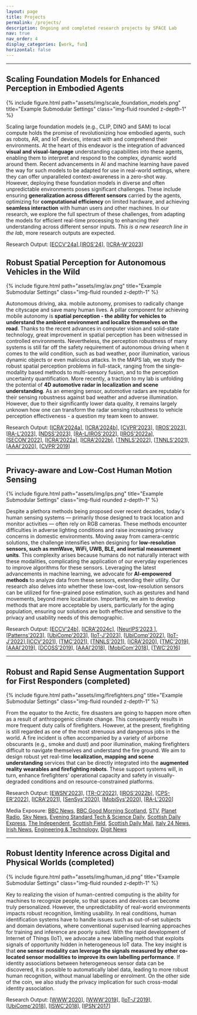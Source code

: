 ```yaml
---
layout: page
title: Projects
permalink: /projects/
description: Ongoing and completed research projects by SPACE Lab
nav: true
nav_order: 4
display_categories: [work, fun]
horizontal: false
---
```


---
## **Scaling Foundation Models for Enhanced Perception in Embodied Agents**

<div class="row justify-content-sm-center">
    <div class="col-sm mt-3 mt-md-0">
        {% include figure.html path="assets/img/scale_foundation_models.png" title="Example Submodular Settings" class="img-fluid rounded z-depth-1" %}
    </div>
</div>

Scaling large foundation models (e.g., CLIP, DINO and SAM) to local compute holds the promise of revolutionizing how embodied agents, such as robots, AR, and IoT devices, interact with and comprehend their environments. At the heart of this endeavor is the integration of advanced **visual and visual-language** understanding capabilities into these agents, enabling them to interpret and respond to the complex, dynamic world around them. Recent advancements in AI and machine learning have paved the way for such models to be adapted for use in real-world settings, where they can offer unparalleled context-awareness in a zero-shot way. However, deploying these foundation models in diverse and often unpredictable environments poses significant challenges. These include ensuring **generalization across different sensors** carried by the agents, optimizing for **computational efficiency** on limited hardware, and achieving **seamless interaction** with human users and other machines. In our research, we explore the full spectrum of these challenges, from adapting the models for efficient real-time processing to enhancing their understanding across different sensor inputs. *This is a new research line in the lab*, more research outputs are expected. 

Research Output: [<a href="https://arxiv.org/abs/2403.04908">ECCV'24a</a>],[<a href="https://tsagkas.github.io/click2grasp/">IROS'24</a>], [<a href="https://tsagkas.github.io/vl-fields/">ICRA-W'2023</a>]

## **Robust Spatial Perception for Autonomous Vehicles in the Wild**

<div class="row justify-content-sm-center">
    <div class="col-sm mt-3 mt-md-0">
        {% include figure.html path="assets/img/av.png" title="Example Submodular Settings" class="img-fluid rounded z-depth-1" %}
    </div>
</div>

Autonomous driving, aka. mobile autonomy, promises to radically change the cityscape and save many human lives. A pillar component for achieving mobile autonomy is **spatial perception - the ability for vehicles to understand the ambient environment and localize themselves on the road**. Thanks to the recent advances in computer vision and solid-state technology, great improvement in spatial perception has been witnessed in controlled environments. Nevertheless, the perception robustness of many systems is still far off the safety requirement of autonomous driving when it comes to the wild condition, such as bad weather, poor illumination, various dynamic objects or even malicious attacks. In the MAPS lab, we study the robust spatial perception problems in full-stack, ranging from the single-modality based methods to multi-sensory fusion, and to the perception uncertainty quantification. More recently, a traction to my lab is unfolding the potential of **4D automotive radar in localization and scene understanding**. As an emerging sensor, automotive radars are reputable for their sensing robustness against bad weather and adverse illumination. However, due to their significantly lower data quality, it remains largely unknown how one can transform the radar sensing robustness to vehicle perception effectiveness - a question my team keen to answer. 

Research Output: [<a href="https://arxiv.org/abs/2309.09737">ICRA'2024a</a>], [<a href="https://arxiv.org/abs/2309.17336">ICRA'2024b</a>], [<a href="https://toytiny.github.io/publication/23-cmflow-cvpr/index.html">CVPR'2023</a>], [<a href="https://arxiv.org/abs/2112.02469">IROS'2023</a>], [<a href="http://arxiv.org/abs/2209.14602">RA-L'2023</a>], [<a href="https://www.research.ed.ac.uk/en/publications/metawave-attacking-mmwave-sensing-with-meta-material-enhanced-tag">NDSS'2023</a>], [<a href="https://arxiv.org/abs/2203.01137">RA-L/IROS'2022</a>], [<a href="https://arxiv.org/abs/2203.01851">IROS'2022a</a>], [<a href="https://www.pure.ed.ac.uk/ws/portalfiles/portal/289946438/Pedestrian_Liveness_LI_DOA18072022_AFV.pdf">SECON'2022</a>], [<a href="https://intranet.csc.liv.ac.uk/~ramdrop/autoplace.html">ICRA'2022a</a>], [<a href="https://qqqgpe.github.io/2022-02-11/DC-Loc">ICRA'2022b</a>], [<a href="https://arxiv.org/abs/1912.13077">TNNLS'2022</a>], [<a href="https://arxiv.org/pdf/1908.03918.pdf">TNNLS'2021</a>], [<a href="http://arxiv.org/abs/1909.03557">AAAI'2020</a>], [<a href="http://openaccess.thecvf.com/content_CVPR_2019/html/Chen_Selective_Sensor_Fusion_for_Neural_Visual-Inertial_Odometry_CVPR_2019_paper.html">CVPR'2019</a>]

---
## **Privacy-aware and Low-Cost Human Motion Sensing**

<div class="row justify-content-sm-center">
    <div class="col-sm mt-3 mt-md-0">
        {% include figure.html path="assets/img/ips.png" title="Example Submodular Settings" class="img-fluid rounded z-depth-1" %}
    </div>
</div>

Despite a plethora methods being proposed over recent decades, today's human sensing systems — primarily those designed to track location and monitor activities — often rely on RGB cameras. These methods encounter difficulties in adverse lighting conditions and raise increasing privacy concerns in domestic environments. Moving away from camera-centric solutions, the challenge intensifies when designing for **low-resolution sensors, such as mmWave, WiFi, UWB, BLE, and inertial measurement units**. This complexity arises because humans do not naturally interact with these modalities, complicating the application of our everyday experiences to improve algorithms for these sensors. Leveraging the latest advancements in machine learning, we advocate for **AI-empowered methods** to analyze data from these sensors, extending their utility. Our research also delves into whether these low-cost, low-resolution sensors can be utilized for fine-grained pose estimation, such as gestures and hand movements, beyond mere localization. Importantly, we aim to develop methods that are more acceptable by users, particularly for the aging population, ensuring our solutions are both effective and sensitive to the privacy and usability needs of this demographic.

Research Output: [<a href="http://arxiv.org/abs/2306.17010">ECCV'24b</a>], [<a href="https://arxiv.org/abs/2311.10601">ICRA'2024c</a>], [<a href="https://arxiv.org/abs/2305.10345">NeurIPS’2023
</a>], [<a href="http://arxiv.org/abs/2207.07859">Patterns'2023</a>], [<a href="https://www.pure.ed.ac.uk/ws/portalfiles/portal/327349383/Human_Parsing_WANG_DOA20012023_AFV_CC_BY.pdf">UbiComp'2023</a>], [<a href="http://arxiv.org/abs/2111.03976">IoT-J'2023</a>], [<a href="https://arxiv.org/pdf/2207.07896.pdf">UbiComp'2022</a>], [<a href="https://arxiv.org/pdf/2208.14326.pdf">IoT-J'2022</a>],[<a href="https://arxiv.org/abs/2103.01055">ICCV'2021</a>], [<a href="https://ieeexplore.ieee.org/document/8937008">TMC'2021</a>], [<a href="https://ieeexplore.ieee.org/document/9547669">TNNLS'2021</a>], [<a href="https://doi.org/10.1109/ICRA40945.2020.9197437">ICRA'2020</a>], [<a href="https://ieeexplore.ieee.org/document/8402111">TMC'2019</a>], [<a href="https://doi.org/10.1609/aaai.v33i01.33018009">AAAI'2019</a>], [<a href="https://doi.org/10.1109/DCOSS.2019.00028">DCOSS'2019</a>], [<a href="http://arxiv.org/abs/1802.02209">AAAI'2018</a>], [<a href="http://www.cs.ox.ac.uk/files/10769/%5BMobiCom2018%5Demr_slam.pdf">MobiCom'2018</a>], [<a href="https://doi.org/10.1109/TWC.2015.2487963">TWC'2016</a>]

---
## **Robust and Rapid Sense Augmentation Support for First Responders (completed)**

<div class="row justify-content-sm-center">
    <div class="col-sm mt-3 mt-md-0">
        {% include figure.html path="assets/img/firefighters.png" title="Example Submodular Settings" class="img-fluid rounded z-depth-1" %}
    </div>
</div>
<!-- <div class="caption">
    Example Submodular Settings
</div> -->

From the equator to the Arctic, fire disasters are going to happen more often as a result of anthropogenic climate change. This consequently results in more frequent duty calls of firefighters. However, at the present, firefighting is still regarded as one of the most strenuous and dangerous jobs in the world. A fire incident is often accompanied by a variety of airborne obscurants (e.g., smoke and dust) and poor illumination, making firefighters difficult to navigate themselves and understand the fire ground. We aim to design robust yet real-time **localization, mapping and scene understanding** services that can be directly integrated into the **augmented reality wearables and firefighting robots**. These support systems will, in turn, enhance firefighters' operational capacity and safety in visually-degraded conditions and on resource-constrained platforms.

Research Output: [<a href="https://arxiv.org/abs/2307.03623">EWSN'2023</a>], [<a href="https://arxiv.org/abs/2104.07196">TR-O'2022</a>], [<a href="https://arxiv.org/abs/2206.01589">IROS'2022b</a>], [<a href="https://arxiv.org/pdf/2112.05665.pdf">CPS-ER'2022</a>], [<a href="https://ieeexplore.ieee.org/document/9561738">ICRA'2021</a>], [<a href="https://arxiv.org/abs/2006.02266">SenSys'2020</a>], [<a href="https://arxiv.org/abs/1911.00398">MobiSys'2020</a>], [<a href="https://ieeexplore.ieee.org/document/8968430">RA-L'2020</a>]

Media Exposure: [BBC News](https://www.bbc.co.uk/news/av/uk-scotland-63075749), [BBC Good
 Morning Scotland](https://www.bbc.co.uk/sounds/play/m001cg5x), [STV](http://www.pressdata.co.uk/viewbroadcast.asp?a_id=27804277), [Planet Radio](https://planetradio.co.uk/borders/local/news/firefighters-smart-helmets-heriot-watt/), [Sky News](http://www.pressdata.co.uk/viewbroadcast.asp?a_id=27806734), [Evening
 Standard Tech & Science Daily](https://podcasts.apple.com/gb/podcast/ai-smart-helmets-give-firefighters-superhero-ability/id1516299890?i=1000580906865), [Scottish
 Daily Express](https://www.scottishdailyexpress.co.uk/news/scottish-news/firefighters-could-soon-smart-helmets-28099105), [The Independent](https://www.independent.co.uk/news/uk/experts-scotland-edinburgh-innovation-university-of-edinburgh-b2176943.html), [Scottish
 Field](https://www.scottishfield.co.uk/living/firefighters-get-hi-tech-help-from-robotarium/), [Scottish Daily Mail](https://www.scottishdailyexpress.co.uk/news/scottish-news/firefighters-could-soon-smart-helmets-28099105), [Italy
 24 News](https://news.italy-24.com/trends/115673/Helmets-with-artificial-intelligence-to-help-firefighters.html), [Irish
 News](https://www.irishnews.com/magazine/technology/2022/09/28/news/firefighters_could_soon_have_smart_helmets_to_help_locate_blaze_victims-2842709/), [Engineering
 & Technology](https://eandt.theiet.org/content/articles/2022/09/smart-helmets-could-help-firefighters-locate-blaze-victims/), [Digit
 News](https://www.digit.fyi/scots-firefighters-national-robotarium-smart-helmet/)


---
## **Robust Identity Inference across Digital and Physical Worlds (completed)**

<div class="row justify-content-sm-center">
    <div class="col-sm mt-3 mt-md-0">
        {% include figure.html path="assets/img/human_id.png" title="Example Submodular Settings" class="img-fluid rounded z-depth-1" %}
    </div>
</div>

Key to realizing the vision of human-centred computing is the ability for machines to recognize people, so that spaces and devices can become truly personalized. However, the unpredictability of real-world environments impacts robust recognition, limiting usability. In real conditions, human identification systems have to handle issues such as out-of-set subjects and domain deviations, where conventional supervised learning approaches for training and inference are poorly suited. With the rapid development of Internet of Things (IoT), we advocate a new labelling method that exploits signals of opportunity hidden in heterogeneous IoT data. The key insight is that **one sensor modality can leverage the signals measured by other co-located sensor modalities to improve its own labelling performance**. If identity associations between heterogeneous sensor data can be discovered, it is possible to automatically label data, leading to more robust human recognition, without manual labelling or enrolment. On the other side of the coin, we also study the privacy implication for such cross-modal identity association.

Research Output: [<a href="https://arxiv.org/abs/2001.08211">WWW'2020</a>], [<a href="https://arxiv.org/abs/1908.09002">WWW'2019</a>], [<a href="https://ieeexplore.ieee.org/document/8755294">IoT-J'2019</a>], [<a href="https://arxiv.org/abs/1912.04836">UbiComp'2018</a>], [<a href="https://dl.acm.org/doi/10.1145/3267242.3267252">ISWC'2018</a>], [<a href="https://dl.acm.org/doi/10.1145/3055031.3055073">IPSN'2017</a>]
